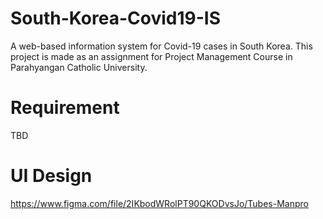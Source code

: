 # South-Korea-Covid19-IS
A web-based information system for Covid-19 cases in South Korea. This project is made as an assignment for Project Management Course in Parahyangan Catholic University.

# Requirement
TBD

# UI Design
https://www.figma.com/file/2IKbodWRolPT90QKODvsJo/Tubes-Manpro
